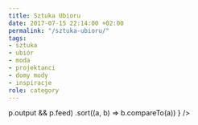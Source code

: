 ```yaml
---
title: Sztuka Ubioru
date: 2017-07-15 22:14:00 +02:00
permalink: "/sztuka-ubioru/"
tags:
- sztuka
- ubiór
- moda
- projektanci
- domy mody
- inspiracje
role: category
---
```


<div>
  <Feed pages={
    paramorph.categories['Sztuka Ubioru'].pages
      .filter(p => p.output && p.feed)
      .sort((a, b) => b.compareTo(a))
  } />
</div>

